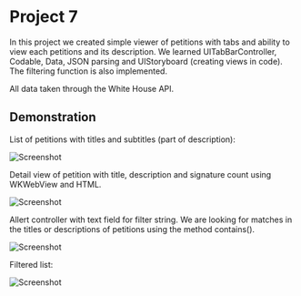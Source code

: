 #  Project 7

In this project we created simple viewer of petitions with tabs and ability to view each petitions and its description. We learned UITabBarController, Codable, Data, JSON parsing and UIStoryboard (creating views in code). The filtering function is also implemented.

All data taken through the White House API.

## Demonstration

List of petitions with titles and subtitles (part of description):

![Screenshot](screen1.png)

Detail view of petition with title, description and signature count using WKWebView and HTML.

![Screenshot](screen2.png)

Allert controller with text field for filter string. We are looking for matches in the titles or descriptions of petitions using the method contains().

![Screenshot](screen3.png)

Filtered list:

![Screenshot](screen4.png)

